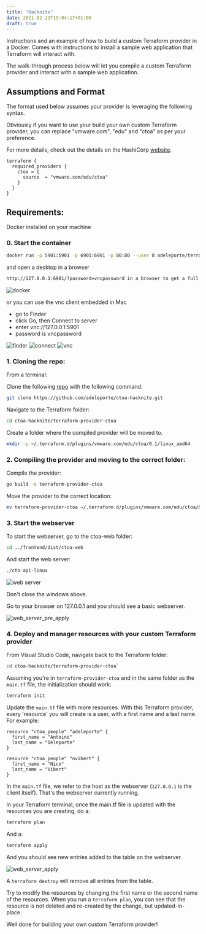 ```yaml
---
title: "Hacknite"
date: 2021-02-23T15:04:17+01:00
draft: true
---
```



Instructions and an example of how to build a custom Terraform provider in a Docker. Comes with instructions to install a sample web application that Terraform will interact with.


The walk-through process below will let you compile a custom Terraform provider and interact with a sample web application. 

## Assumptions and Format

The format used below assumes your provider is leveraging the following syntax.

Obviously if you want to use your build your own custom Terraform provider, you can replace "vmware.com", "edu" and "ctoa" as per your preference.

For more details, check out the details on the HashiCorp [website](https://www.terraform.io/docs/language/providers/requirements.html).

```hcl
terraform {
  required_providers {
    ctoa = {
      source  = "vmware.com/edu/ctoa"
    }
  }
}
```

## Requirements:

Docker installed on your machine

### 0. Start the container ###

```bash
docker run -p 5901:5901 -p 6901:6901 -p 80:80 --user 0 adeleporte/terraform-hacknite:latest
```
and open a desktop in a browser

```bash
http://127.0.0.1:6901/?password=vncpassword in a browser to get a full desktop with all requirements set (Visual Studio, GO, Terraform, Git)
```

![docker](/docker.png)

or you can use the vnc client embedded in Mac

- go to Finder
- click Go, then Connect to server
- enter vnc://127.0.0.1:5901
- password is vncpassword

![finder](/finder.png)
![connect](/connect.png)
![vnc](/vnc.png)

### 1. Cloning the repo: ###
From a terminal:

Clone the following [repo](https://github.com/adeleporte/ctoa-hacknite.git) with the following command:  

```bash
git clone https://github.com/adeleporte/ctoa-hacknite.git
```


Navigate to the Terraform folder:  

```bash
cd ctoa-hacknite/terraform-provider-ctoa
```

Create a folder where the compiled provider will be moved to.


```bash
mkdir -p ~/.terraform.d/plugins/vmware.com/edu/ctoa/0.1/linux_amd64
```

### 2. Compiling the provider and moving to the correct folder: ###

Compile the provider:  

```bash
go build -o terraform-provider-ctoa
```

Move the provider to the correct location:  


```bash
mv terraform-provider-ctoa ~/.terraform.d/plugins/vmware.com/edu/ctoa/0.1/linux_amd64/terraform-provider-ctoa
```

### 3. Start the webserver ###

To start the webserver, go to the ctoa-web folder:  

```bash
cd ../frontend/dist/ctoa-web
```

And start the web server:

```bash
./cto-api-linux
```

![web server](/web-server.png)
  
Don't close the windows above.
 
Go to your browser on 127.0.0.1 and you should see a basic webserver.

![web_server_pre_apply](/clarity-web-server-empty.png)

### 4. Deploy and manager resources with your custom Terraform provider ###

From Visual Studio Code, navigate back to the Terraform folder:  

```bash
cd ctoa-hacknite/terraform-provider-ctoa`
```

Assuming you're in `terraform-provider-ctoa` and in the same folder as the `main.tf` file, the initialization should work:  
```bash
terraform init
```

Update the `main.tf` file with more resources. With this Terraform provider, every 'resource' you will create is a user, with a first name and a last name. For example:

```hcl
resource "ctoa_people" "adeleporte" {
  first_name = "Antoine"
  last_name = "Deleporte"
}

resource "ctoa_people" "nvibert" {
  first_name = "Nico"
  last_name = "Vibert"
}
```

In the `main.tf` file, we refer to the host as the webserver (`127.0.0.1` is the client itself). That's the webserver currently running.
 
In your Terraform terminal, once the main.tf file is updated with the resources you are creating, do a:
 
```bash
terraform plan
```
 
And a:
 
```bash
terraform apply
```
   
And you should see new entries added to the table on the webserver.

![web_server_apply](/clarity-web-server-done.png)

A `terraform destroy` will remove all entries from the table.

Try to modify the resources by changing the first name or the second name of the resources. When you run a `terraform plan`, you can see that the resource is not deleted and re-created by the change, but updated-in-place.

Well done for building your own custom Terraform provider!
